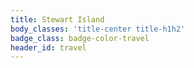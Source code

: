 ```yaml
---
title: Stewart Island
body_classes: 'title-center title-h1h2'
badge_class: badge-color-travel
header_id: travel
---
```


